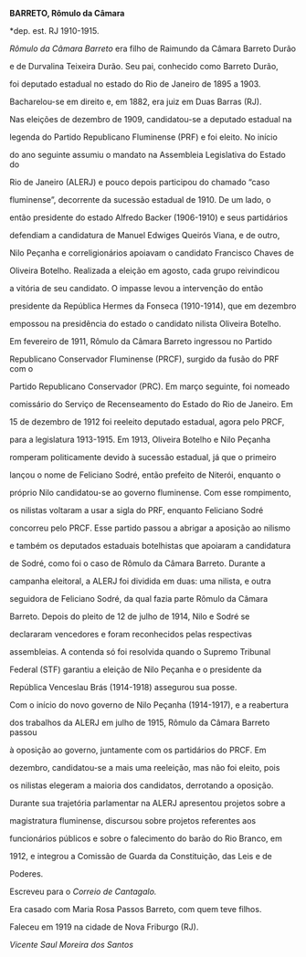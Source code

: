 **BARRETO, Rômulo da Câmara**



\*dep. est. RJ 1910-1915.



*Rômulo da Câmara Barreto* era filho de Raimundo da Câmara Barreto Durão

e de Durvalina Teixeira Durão. Seu pai, conhecido como Barreto Durão,

foi deputado estadual no estado do Rio de Janeiro de 1895 a 1903.



Bacharelou-se em direito e, em 1882, era juiz em Duas Barras (RJ).



Nas eleições de dezembro de 1909, candidatou-se a deputado estadual na

legenda do Partido Republicano Fluminense (PRF) e foi eleito. No início

do ano seguinte assumiu o mandato na Assembleia Legislativa do Estado do

Rio de Janeiro (ALERJ) e pouco depois participou do chamado “caso

fluminense”, decorrente da sucessão estadual de 1910. De um lado, o

então presidente do estado Alfredo Backer (1906-1910) e seus partidários

defendiam a candidatura de Manuel Edwiges Queirós Viana, e de outro,

Nilo Peçanha e correligionários apoiavam o candidato Francisco Chaves de

Oliveira Botelho. Realizada a eleição em agosto, cada grupo reivindicou

a vitória de seu candidato. O impasse levou a intervenção do então

presidente da República Hermes da Fonseca (1910-1914), que em dezembro

empossou na presidência do estado o candidato nilista Oliveira Botelho.



Em fevereiro de 1911, Rômulo da Câmara Barreto ingressou no Partido

Republicano Conservador Fluminense (PRCF), surgido da fusão do PRF com o

Partido Republicano Conservador (PRC). Em março seguinte, foi nomeado

comissário do Serviço de Recenseamento do Estado do Rio de Janeiro. Em

15 de dezembro de 1912 foi reeleito deputado estadual, agora pelo PRCF,

para a legislatura 1913-1915. Em 1913, Oliveira Botelho e Nilo Peçanha

romperam politicamente devido à sucessão estadual, já que o primeiro

lançou o nome de Feliciano Sodré, então prefeito de Niterói, enquanto o

próprio Nilo candidatou-se ao governo fluminense. Com esse rompimento,

os nilistas voltaram a usar a sigla do PRF, enquanto Feliciano Sodré

concorreu pelo PRCF. Esse partido passou a abrigar a aposição ao nilismo

e também os deputados estaduais botelhistas que apoiaram a candidatura

de Sodré, como foi o caso de Rômulo da Câmara Barreto. Durante a

campanha eleitoral, a ALERJ foi dividida em duas: uma nilista, e outra

seguidora de Feliciano Sodré, da qual fazia parte Rômulo da Câmara

Barreto. Depois do pleito de 12 de julho de 1914, Nilo e Sodré se

declararam vencedores e foram reconhecidos pelas respectivas

assembleias. A contenda só foi resolvida quando o Supremo Tribunal

Federal (STF) garantiu a eleição de Nilo Peçanha e o presidente da

República Venceslau Brás (1914-1918) assegurou sua posse.



Com o início do novo governo de Nilo Peçanha (1914-1917), e a reabertura

dos trabalhos da ALERJ em julho de 1915, Rômulo da Câmara Barreto passou

à oposição ao governo, juntamente com os partidários do PRCF. Em

dezembro, candidatou-se a mais uma reeleição, mas não foi eleito, pois

os nilistas elegeram a maioria dos candidatos, derrotando a oposição.



Durante sua trajetória parlamentar na ALERJ apresentou projetos sobre a

magistratura fluminense, discursou sobre projetos referentes aos

funcionários públicos e sobre o falecimento do barão do Rio Branco, em

1912, e integrou a Comissão de Guarda da Constituição, das Leis e de

Poderes.



Escreveu para o *Correio de Cantagalo.*



Era casado com Maria Rosa Passos Barreto, com quem teve filhos.



Faleceu em 1919 na cidade de Nova Friburgo (RJ).



*Vicente Saul Moreira dos Santos*



